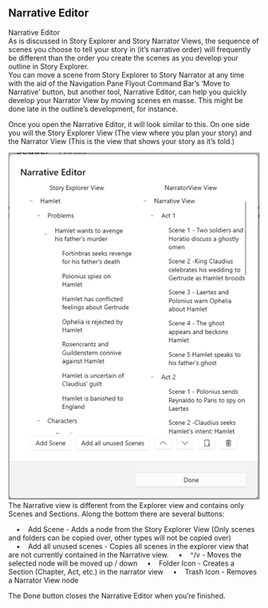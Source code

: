 ## Narrative Editor ##
Narrative Editor <br/>
As is discussed in Story Explorer and Story Narrator Views, the sequence of scenes you choose to tell your story in (it’s narrative order) will frequently be different than the order you create the scenes as you develop your outline in Story Explorer. <br/>
You can move a scene from Story Explorer to Story Narrator at any time with the aid of the Navigation Pane Flyout Command Bar’s ‘Move to Narrative’ button, but another tool, Narrative Editor, can help you quickly develop your Narrator View by moving scenes en masse. This might be done late in the outline’s development, for instance. <br/>

Once you open the Narrative Editor, it will look similar to this. On one side you will the Story Explorer View (The view where you plan your story) and the Narrator View (This is the view that shows your story as it’s told.)  <br/>

![](NarrativeEditors.png)
The Narrative view is different from the Explorer view and contains only Scenes and Sections. Along the bottom there are several buttons: <br/>

&nbsp;&nbsp;&nbsp;&nbsp;•&nbsp;&nbsp;&nbsp;&nbsp;Add Scene - Adds a node from the Story Explorer View (Only scenes and folders can be copied over, other types will not be copied over)
&nbsp;&nbsp;&nbsp;&nbsp;•&nbsp;&nbsp;&nbsp;&nbsp;Add all unused scenes  - Copies all scenes in the explorer view that are not currently contained in the Narrative view.
&nbsp;&nbsp;&nbsp;&nbsp;•&nbsp;&nbsp;&nbsp;&nbsp;^/v - Moves the selected node will be moved up / down 
&nbsp;&nbsp;&nbsp;&nbsp;•&nbsp;&nbsp;&nbsp;&nbsp;Folder Icon - Creates a Section (Chapter, Act, etc.) in the narrator view
&nbsp;&nbsp;&nbsp;&nbsp;•&nbsp;&nbsp;&nbsp;&nbsp;Trash Icon - Removes a Narrator View node

The Done button closes the Narrative Editor when you’re finished. <br/>

